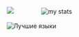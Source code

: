 ㅤㅤㅤㅤ<img src="https://github.com/user-attachments/assets/d6b53e62-142a-4953-ba42-75901df8937d">ㅤㅤㅤㅤㅤ![my stats](https://github-readme-stats.vercel.app/api?username=sn1ckeers&show_icons=true&theme=transparent)

ㅤㅤㅤㅤ![Лучшие языки](https://github-readme-stats.vercel.app/api/top-langs/?username=sn1ckeers&layout=compact&theme=transparent)
